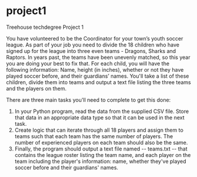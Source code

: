 # project1
Treehouse techdegree Project 1 

You have volunteered to be the Coordinator for your town’s youth soccer league. As part of your job you need to divide
the 18 children who have signed up for the league into three even teams - Dragons, Sharks and Raptors.
In years past, the teams have been unevenly matched, so this year you are doing your best to fix that.
For each child, you will have the following information: Name, height (in inches), whether or not they have
played soccer before, and their guardians’ names. You'll take a list of these children, divide them into teams
and output a text file listing the three teams and the players on them.

There are three main tasks you'll need to complete to get this done:
1. In your Python program, read the data from the supplied CSV file. Store that data in an
   appropriate data type so that it can be used in the next task.
2. Create logic that can iterate through all 18 players and assign them to teams such that each team has the same number of players.
   The number of experienced players on each team should also be the same.
3. Finally, the program should output a text file named -- teams.txt -- that contains the
   league roster listing the team name, and each player on the
   team including the player's information: name, whether they've played soccer before and their guardians' names.